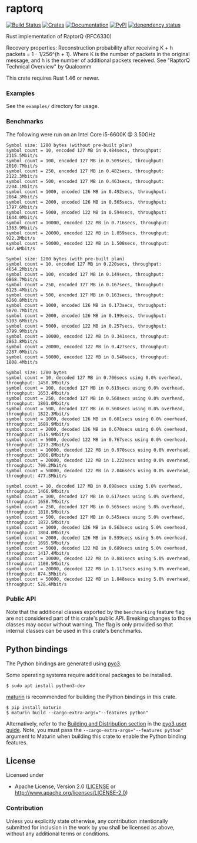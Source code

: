 # raptorq
[![Build Status](https://travis-ci.com/cberner/raptorq.svg?branch=master)](https://travis-ci.com/cberner/raptorq)
[![Crates](https://img.shields.io/crates/v/raptorq.svg)](https://crates.io/crates/raptorq)
[![Documentation](https://docs.rs/raptorq/badge.svg)](https://docs.rs/raptorq)
[![PyPI](https://img.shields.io/pypi/v/raptorq.svg)](https://pypi.org/project/raptorq/)
[![dependency status](https://deps.rs/repo/github/cberner/raptorq/status.svg)](https://deps.rs/repo/github/cberner/raptorq)

Rust implementation of RaptorQ (RFC6330)

Recovery properties:
Reconstruction probability after receiving K + h packets = 1 - 1/256^(h + 1). Where K is the number of packets in the
original message, and h is the number of additional packets received.
See "RaptorQ Technical Overview" by Qualcomm

This crate requires Rust 1.46 or newer.

### Examples
See the `examples/` directory for usage.

### Benchmarks

The following were run on an Intel Core i5-6600K @ 3.50GHz

```
Symbol size: 1280 bytes (without pre-built plan)
symbol count = 10, encoded 127 MB in 0.484secs, throughput: 2115.5Mbit/s
symbol count = 100, encoded 127 MB in 0.509secs, throughput: 2010.7Mbit/s
symbol count = 250, encoded 127 MB in 0.482secs, throughput: 2122.3Mbit/s
symbol count = 500, encoded 127 MB in 0.463secs, throughput: 2204.1Mbit/s
symbol count = 1000, encoded 126 MB in 0.492secs, throughput: 2064.3Mbit/s
symbol count = 2000, encoded 126 MB in 0.565secs, throughput: 1797.6Mbit/s
symbol count = 5000, encoded 122 MB in 0.594secs, throughput: 1644.0Mbit/s
symbol count = 10000, encoded 122 MB in 0.716secs, throughput: 1363.9Mbit/s
symbol count = 20000, encoded 122 MB in 1.059secs, throughput: 922.2Mbit/s
symbol count = 50000, encoded 122 MB in 1.508secs, throughput: 647.6Mbit/s

Symbol size: 1280 bytes (with pre-built plan)
symbol count = 10, encoded 127 MB in 0.220secs, throughput: 4654.2Mbit/s
symbol count = 100, encoded 127 MB in 0.149secs, throughput: 6868.7Mbit/s
symbol count = 250, encoded 127 MB in 0.167secs, throughput: 6125.4Mbit/s
symbol count = 500, encoded 127 MB in 0.163secs, throughput: 6260.8Mbit/s
symbol count = 1000, encoded 126 MB in 0.173secs, throughput: 5870.7Mbit/s
symbol count = 2000, encoded 126 MB in 0.199secs, throughput: 5103.6Mbit/s
symbol count = 5000, encoded 122 MB in 0.257secs, throughput: 3799.9Mbit/s
symbol count = 10000, encoded 122 MB in 0.341secs, throughput: 2863.8Mbit/s
symbol count = 20000, encoded 122 MB in 0.427secs, throughput: 2287.0Mbit/s
symbol count = 50000, encoded 122 MB in 0.540secs, throughput: 1808.4Mbit/s

Symbol size: 1280 bytes
symbol count = 10, decoded 127 MB in 0.706secs using 0.0% overhead, throughput: 1450.3Mbit/s
symbol count = 100, decoded 127 MB in 0.619secs using 0.0% overhead, throughput: 1653.4Mbit/s
symbol count = 250, decoded 127 MB in 0.568secs using 0.0% overhead, throughput: 1801.0Mbit/s
symbol count = 500, decoded 127 MB in 0.560secs using 0.0% overhead, throughput: 1822.3Mbit/s
symbol count = 1000, decoded 126 MB in 0.601secs using 0.0% overhead, throughput: 1689.9Mbit/s
symbol count = 2000, decoded 126 MB in 0.670secs using 0.0% overhead, throughput: 1515.9Mbit/s
symbol count = 5000, decoded 122 MB in 0.767secs using 0.0% overhead, throughput: 1273.2Mbit/s
symbol count = 10000, decoded 122 MB in 0.970secs using 0.0% overhead, throughput: 1006.8Mbit/s
symbol count = 20000, decoded 122 MB in 1.222secs using 0.0% overhead, throughput: 799.2Mbit/s
symbol count = 50000, decoded 122 MB in 2.046secs using 0.0% overhead, throughput: 477.3Mbit/s

symbol count = 10, decoded 127 MB in 0.698secs using 5.0% overhead, throughput: 1466.9Mbit/s
symbol count = 100, decoded 127 MB in 0.617secs using 5.0% overhead, throughput: 1658.7Mbit/s
symbol count = 250, decoded 127 MB in 0.565secs using 5.0% overhead, throughput: 1810.5Mbit/s
symbol count = 500, decoded 127 MB in 0.545secs using 5.0% overhead, throughput: 1872.5Mbit/s
symbol count = 1000, decoded 126 MB in 0.563secs using 5.0% overhead, throughput: 1804.0Mbit/s
symbol count = 2000, decoded 126 MB in 0.599secs using 5.0% overhead, throughput: 1695.5Mbit/s
symbol count = 5000, decoded 122 MB in 0.689secs using 5.0% overhead, throughput: 1417.4Mbit/s
symbol count = 10000, decoded 122 MB in 0.881secs using 5.0% overhead, throughput: 1108.5Mbit/s
symbol count = 20000, decoded 122 MB in 1.117secs using 5.0% overhead, throughput: 874.3Mbit/s
symbol count = 50000, decoded 122 MB in 1.848secs using 5.0% overhead, throughput: 528.4Mbit/s
```

### Public API
Note that the additional classes exported by the `benchmarking` feature flag are not considered part of this
crate's public API. Breaking changes to those classes may occur without warning. The flag is only provided
so that internal classes can be used in this crate's benchmarks.

## Python bindings

The Python bindings are generated using [pyo3](https://github.com/PyO3/pyo3). 

Some operating systems require additional packages to be installed.
```
$ sudo apt install python3-dev
```

[maturin](https://github.com/PyO3/maturin) is recommended for building the Python bindings in this crate.
```
$ pip install maturin
$ maturin build --cargo-extra-args="--features python"
```

Alternatively, refer to the [Building and Distribution section](https://pyo3.rs/v0.8.5/building_and_distribution.html) in the [pyo3 user guide](https://pyo3.rs/v0.8.5/).
Note, you must pass the `--cargo-extra-args="--features python"` argument to Maturin when building this crate
to enable the Python binding features.

## License

Licensed under

 * Apache License, Version 2.0 ([LICENSE](LICENSE) or http://www.apache.org/licenses/LICENSE-2.0)

### Contribution

Unless you explicitly state otherwise, any contribution intentionally submitted
for inclusion in the work by you shall be licensed as above, without any
additional terms or conditions.
